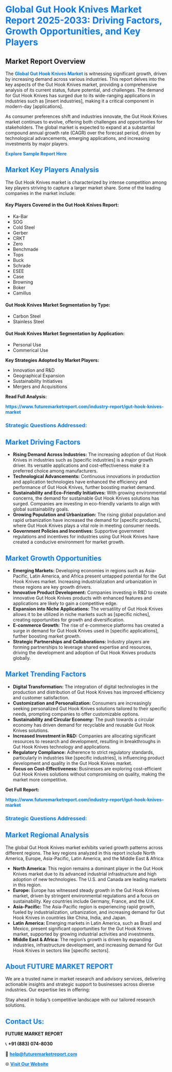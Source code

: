<h1 style="color: #007BFF;">Global Gut Hook Knives Market Report 2025-2033: Driving Factors, Growth Opportunities, and Key Players</h1>

<section id="overview">
<h2>Market Report Overview</h2>
<p>The <a href="https://www.futuremarketreport.com/industry-report/gut-hook-knives-market" style="color: #007BFF; text-decoration: none;"><strong>Global Gut Hook Knives Market</strong></a> is witnessing significant growth, driven by increasing demand across various industries. This report delves into the key aspects of the Gut Hook Knives market, providing a comprehensive analysis of its current status, future potential, and challenges. The demand for Gut Hook Knives has surged due to its wide-ranging applications in industries such as [insert industries], making it a critical component in modern-day [applications].</p>
<p>As consumer preferences shift and industries innovate, the Gut Hook Knives market continues to evolve, offering both challenges and opportunities for stakeholders. The global market is expected to expand at a substantial compound annual growth rate (CAGR) over the forecast period, driven by technological advancements, emerging applications, and increasing investments by major players.</p>
</section>

<section id="overview">
<p><a href="https://www.futuremarketreport.com/request-sample/reportId=105758" style="color: #007BFF; text-decoration: none;"><strong>Explore Sample Report Here</strong></a></p>
</section>

<section id="key-players">
<h2 style="color: #007BFF;">Market Key Players Analysis</h2>
<p>The Gut Hook Knives market is characterized by intense competition among key players striving to capture a larger market share. Some of the leading companies in the market include:</p>
<h4>Key Players Covered in the Gut Hook Knives Report:</h4>
<ul><li>Ka-Bar</li><li>SOG</li><li>Cold Steel</li><li>Gerber</li><li>CRKT</li><li>Zero</li><li>Benchmade</li><li>Tops</li><li>Buck</li><li>Schrade</li><li>ESEE</li><li>Case</li><li>Browning</li><li>Boker</li><li>Camillus</li></ul>
<h4>Gut Hook Knives Market Segmentation by Type:</h4>
<ul><li>Carbon Steel</li><li>Stainless Steel</li></ul>

<h4>Gut Hook Knives Market Segmentation by Application:</h4>
<ul><li>Personal Use</li><li>Commerical Use</li></ul>
<p><strong>Key Strategies Adopted by Market Players:</strong></p>
<ul>
<li>Innovation and R&D</li>
<li>Geographical Expansion</li>
<li>Sustainability Initiatives</li>
<li>Mergers and Acquisitions</li>
</ul>
</section>

<section>
<p><strong>Read Full Analysis: </strong></p><a href="https://www.futuremarketreport.com/industry-report/gut-hook-knives-market" style="color: #007BFF; text-decoration: none;"><strong>https://www.futuremarketreport.com/industry-report/gut-hook-knives-market</strong></a>
<h3 style="color: #007BFF;">Strategic Questions Addressed:</h3>
</section>

<section id="driving-factors">
<h2 style="color: #007BFF;">Market Driving Factors</h2>
<ul>
<li><strong>Rising Demand Across Industries:</strong> The increasing adoption of Gut Hook Knives in industries such as [specific industries] is a major growth driver. Its versatile applications and cost-effectiveness make it a preferred choice among manufacturers.</li>
<li><strong>Technological Advancements:</strong> Continuous innovations in production and application technologies have enhanced the efficiency and performance of Gut Hook Knives, further boosting market demand.</li>
<li><strong>Sustainability and Eco-Friendly Initiatives:</strong> With growing environmental concerns, the demand for sustainable Gut Hook Knives solutions has surged. Companies are investing in eco-friendly variants to align with global sustainability goals.</li>
<li><strong>Growing Population and Urbanization:</strong> The rising global population and rapid urbanization have increased the demand for [specific products], where Gut Hook Knives plays a vital role in meeting consumer needs.</li>
<li><strong>Government Policies and Incentives:</strong> Supportive government regulations and incentives for industries using Gut Hook Knives have created a conducive environment for market growth.</li>
</ul>
</section>

<section id="growth-opportunities">
<h2 style="color: #007BFF;">Market Growth Opportunities</h2>
<ul>
<li><strong>Emerging Markets:</strong> Developing economies in regions such as Asia-Pacific, Latin America, and Africa present untapped potential for the Gut Hook Knives market. Increasing industrialization and urbanization in these regions are key growth drivers.</li>
<li><strong>Innovative Product Development:</strong> Companies investing in R&D to create innovative Gut Hook Knives products with enhanced features and applications are likely to gain a competitive edge.</li>
<li><strong>Expansion into Niche Applications:</strong> The versatility of Gut Hook Knives allows it to be utilized in niche markets such as [specific niches], creating opportunities for growth and diversification.</li>
<li><strong>E-commerce Growth:</strong> The rise of e-commerce platforms has created a surge in demand for Gut Hook Knives used in [specific applications], further boosting market growth.</li>
<li><strong>Strategic Partnerships and Collaborations:</strong> Industry players are forming partnerships to leverage shared expertise and resources, driving the development and adoption of Gut Hook Knives products globally.</li>
</ul>
</section>

<section id="trending-factors">
<h2 style="color: #007BFF;">Market Trending Factors</h2>
<ul>
<li><strong>Digital Transformation:</strong> The integration of digital technologies in the production and distribution of Gut Hook Knives has improved efficiency and customer satisfaction.</li>
<li><strong>Customization and Personalization:</strong> Consumers are increasingly seeking personalized Gut Hook Knives solutions tailored to their specific needs, prompting companies to offer customizable options.</li>
<li><strong>Sustainability and Circular Economy:</strong> The push towards a circular economy has driven demand for recyclable and reusable Gut Hook Knives solutions.</li>
<li><strong>Increased Investment in R&D:</strong> Companies are allocating significant resources to research and development, resulting in breakthroughs in Gut Hook Knives technology and applications.</li>
<li><strong>Regulatory Compliance:</strong> Adherence to strict regulatory standards, particularly in industries like [specific industries], is influencing product development and quality in the Gut Hook Knives market.</li>
<li><strong>Focus on Cost-Effectiveness:</strong> Businesses are exploring cost-efficient Gut Hook Knives solutions without compromising on quality, making the market more competitive.</li>
</ul>
</section>

<section>
<p><strong>Get Full Report: </strong></p><a href="https://www.futuremarketreport.com/industry-report/gut-hook-knives-market" style="color: #007BFF; text-decoration: none;"><strong>https://www.futuremarketreport.com/industry-report/gut-hook-knives-market</strong></a>
<h3 style="color: #007BFF;">Strategic Questions Addressed:</h3>
</section>


<section id="regional-analysis">
<h2 style="color: #007BFF;">Market Regional Analysis</h2>
<p>The global Gut Hook Knives market exhibits varied growth patterns across different regions. The key regions analyzed in this report include North America, Europe, Asia-Pacific, Latin America, and the Middle East & Africa:</p>
<ul>
<li><strong>North America:</strong> This region remains a dominant player in the Gut Hook Knives market due to its advanced industrial infrastructure and high adoption of new technologies. The U.S. and Canada are leading markets in this region.</li>
<li><strong>Europe:</strong> Europe has witnessed steady growth in the Gut Hook Knives market, driven by stringent environmental regulations and a focus on sustainability. Key countries include Germany, France, and the U.K.</li>
<li><strong>Asia-Pacific:</strong> The Asia-Pacific region is experiencing rapid growth, fueled by industrialization, urbanization, and increasing demand for Gut Hook Knives in countries like China, India, and Japan.</li>
<li><strong>Latin America:</strong> Emerging markets in Latin America, such as Brazil and Mexico, present significant opportunities for the Gut Hook Knives market, supported by growing industrial activities and investments.</li>
<li><strong>Middle East & Africa:</strong> The region’s growth is driven by expanding industries, infrastructure development, and increasing demand for Gut Hook Knives in sectors like [specific sectors].</li>
</ul>
</section>

<footer>
<h2 style="color: #007BFF;">About FUTURE MARKET REPORT</h2>
<p>We are a trusted name in market research and advisory services, delivering actionable insights and strategic support to businesses across diverse industries. Our expertise lies in offering:</p>

<p>Stay ahead in today’s competitive landscape with our tailored research solutions.</p>

<h2 style="color: #007BFF;">Contact Us:</h2>
<p><strong>FUTURE MARKET REPORT</strong></p>
<p>📞 <strong>+91 (883) 074-8030</strong></p>
<p>📧 <strong><a href="mailto:help@futuremarketreport.com" style="color: #007BFF;">help@futuremarketreport.com</a></strong></p>
<p>🌐 <strong><a href="https://www.futuremarketreport.com/" style="color: #007BFF;">Visit Our Website</a></strong></p>
</footer>
